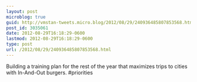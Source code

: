 ```yaml
---
layout: post
microblog: true
guid: http://vmstan-tweets.micro.blog/2012/08/29/240936485807853568.html
post_id: 3035061
date: 2012-08-29T16:18:29-0600
lastmod: 2012-08-29T16:18:29-0600
type: post
url: /2012/08/29/240936485807853568.html
---
```

Building a training plan for the rest of the year that maximizes trips to cities with In-And-Out burgers. #priorities
